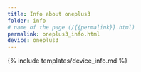 ```yaml
---
title: Info about oneplus3
folder: info
# name of the page (/{{permalink}}.html)
permalink: oneplus3_info.html
device: oneplus3
---
```

{% include templates/device_info.md %}
